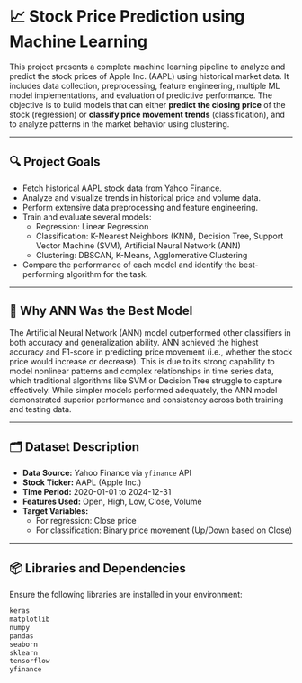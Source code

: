 # 📈 Stock Price Prediction using Machine Learning

This project presents a complete machine learning pipeline to analyze and predict the stock prices of Apple Inc. (AAPL) using historical market data. It includes data collection, preprocessing, feature engineering, multiple ML model implementations, and evaluation of predictive performance. The objective is to build models that can either **predict the closing price** of the stock (regression) or **classify price movement trends** (classification), and to analyze patterns in the market behavior using clustering.

---

## 🔍 Project Goals

- Fetch historical AAPL stock data from Yahoo Finance.
- Analyze and visualize trends in historical price and volume data.
- Perform extensive data preprocessing and feature engineering.
- Train and evaluate several models:
  - Regression: Linear Regression
  - Classification: K-Nearest Neighbors (KNN), Decision Tree, Support Vector Machine (SVM), Artificial Neural Network (ANN)
  - Clustering: DBSCAN, K-Means, Agglomerative Clustering
- Compare the performance of each model and identify the best-performing algorithm for the task.

---

## 🧠 Why ANN Was the Best Model

The Artificial Neural Network (ANN) model outperformed other classifiers in both accuracy and generalization ability. ANN achieved the highest accuracy and F1-score in predicting price movement (i.e., whether the stock price would increase or decrease). This is due to its strong capability to model nonlinear patterns and complex relationships in time series data, which traditional algorithms like SVM or Decision Tree struggle to capture effectively. While simpler models performed adequately, the ANN model demonstrated superior performance and consistency across both training and testing data.

---

## 🗂️ Dataset Description

- **Data Source:** Yahoo Finance via `yfinance` API
- **Stock Ticker:** AAPL (Apple Inc.)
- **Time Period:** 2020-01-01 to 2024-12-31
- **Features Used:** Open, High, Low, Close, Volume
- **Target Variables:**
  - For regression: Close price
  - For classification: Binary price movement (Up/Down based on Close)

---

## 📦 Libraries and Dependencies

Ensure the following libraries are installed in your environment:

```bash
keras
matplotlib
numpy
pandas
seaborn
sklearn
tensorflow
yfinance

